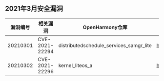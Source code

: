## 2021年3月安全漏洞


|漏洞编号                              | 相关漏洞| OpenHarmony仓库   | OpenHarmony修复链接                                                         |
| -------------------------------------- | -------| ------- | ------------------------------------------------------------ |
|20210301                 | CVE-2021-22294| distributedschedule_services_samgr_lite|  https://gitee.com/openharmony/distributedschedule_services_samgr_lite/pulls/7/files |
|20210302             | CVE-2021-22296| kernel_liteos_a|  https://gitee.com/openharmony/kernel_liteos_a/pulls/48/files |
